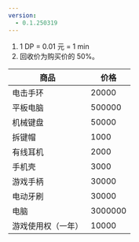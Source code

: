 ```yaml
---
version:
  - 0.1.250319
---
```


1. 1 DP = 0.01 元 = 1 min
2. 回收价为购买价的 50%。

| 商品 | 价格 |
| ---- | ---- |
| 电击手环 | 20000 |
| 平板电脑 | 500000 |
| 机械键盘 | 50000 |
| 拆键帽 | 1000 |
| 有线耳机 | 2000 |
| 手机壳 | 3000 |
| 游戏手柄 | 30000 |
| 电动牙刷 | 30000 |
| 电脑 | 3000000 |
| 游戏使用权（一年） | 10000 |
